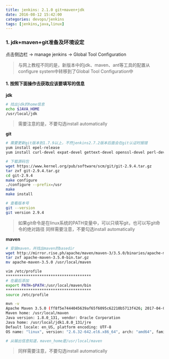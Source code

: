```yaml
---
title: jenkins: 2.1.0 git+maven+jdk
date: 2016-08-12 15:42:00
categories: devops/jenkins
tags: [jenkins,java,linux]
---
```


### 1. jdk+maven+git准备及环境设定
点击侧边栏 -> manage jenkins -> Global Tool Configuration
> 与网上教程不同的是，新版本中的jdk、maven、ant等工具的配置从configure system中转移到了Global Tool Configuration中

#### 1. 按照下面操作去获取应该要填写的信息
**jdk**
``` bash
# 找出jdk的home信息
echo $JAVA_HOME
/usr/local/jdk
```
> 需要注意的是，不要勾选install automatically

**git**
``` bash
# 需要更新git版本到1.7.9以上，不然jenkins2.7.2版本后面会在git认证时报错
yum install epel-release
yum install curl-devel expat-devel gettext-devel openssl-devel perl-devel zlib-devel asciidoc xmlto docbook2X

# 下载源码包
wget https://www.kernel.org/pub/software/scm/git/git-2.9.4.tar.gz
tar zxf git-2.9.4.tar.gz
cd git-2.9.4
make configure
./configure --prefix=/usr
make
make install

# 查看版本号
git --version
git version 2.9.4
```
> 如果git命令是在linux系统的PATH变量中，可以只填写git，也可以写git命令的绝对路径
同样需要注意，不要勾选install automatically

**maven**
``` bash
# 安装maven，并找出maven的basedir
wget http://mirror.rise.ph/apache/maven/maven-3/3.5.0/binaries/apache-maven-3.5.0-bin.tar.gz
tar zxf apache-maven-3.5.0-bin.tar.gz
mv apache-maven-3.5.0 /usr/local/maven

vim /etc/profile
**************************************
# 在最后添加
export PATH=$PATH:/usr/local/maven/bin
**************************************
source /etc/profile

mvn -v
Apache Maven 3.5.0 (ff8f5e7444045639af65f6095c62210b5713f426; 2017-04-03T19:39:06Z)
Maven home: /usr/local/maven
Java version: 1.8.0_131, vendor: Oracle Corporation
Java home: /usr/local/jdk1.8.0_131/jre
Default locale: en_US, platform encoding: UTF-8
OS name: "linux", version: "2.6.32-642.el6.x86_64", arch: "amd64", family: "unix"

# 从输出信息知道，maven_home是/usr/local/maven
```
> 同样需要注意，不要勾选install automatically
